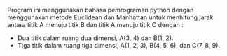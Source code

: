 Program ini menggunakan bahasa pemrograman python dengan menggunakan metode Euclidean dan Manhattan untuk menhitung jarak antara titik A menuju titik B dan titik A menuju titik C dengan :
- Dua titik dalam ruang dua dimensi, A(3, 4) dan B(1, 2). 
- Tiga titik dalam ruang tiga dimensi, A(1, 2, 3), B(4, 5, 6), dan C(7, 8, 9). 
